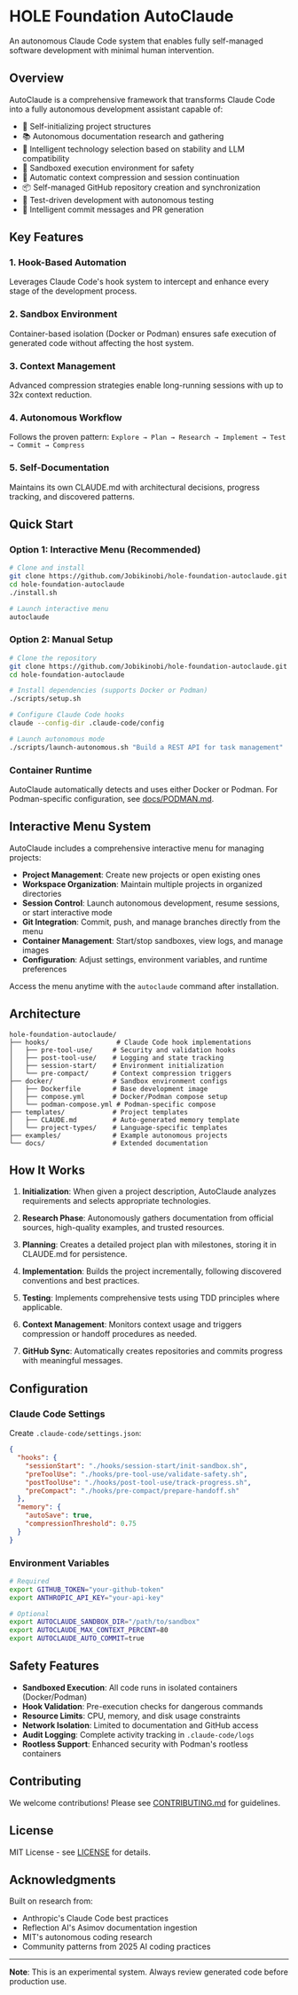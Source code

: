 # HOLE Foundation AutoClaude

An autonomous Claude Code system that enables fully self-managed software development with minimal human intervention.

## Overview

AutoClaude is a comprehensive framework that transforms Claude Code into a fully autonomous development assistant capable of:

- 🚀 Self-initializing project structures
- 📚 Autonomous documentation research and gathering
- 🔧 Intelligent technology selection based on stability and LLM compatibility
- 🐳 Sandboxed execution environment for safety
- 🔄 Automatic context compression and session continuation
- 📦 Self-managed GitHub repository creation and synchronization
- 🧪 Test-driven development with autonomous testing
- 📝 Intelligent commit messages and PR generation

## Key Features

### 1. **Hook-Based Automation**
Leverages Claude Code's hook system to intercept and enhance every stage of the development process.

### 2. **Sandbox Environment**
Container-based isolation (Docker or Podman) ensures safe execution of generated code without affecting the host system.

### 3. **Context Management**
Advanced compression strategies enable long-running sessions with up to 32x context reduction.

### 4. **Autonomous Workflow**
Follows the proven pattern: `Explore → Plan → Research → Implement → Test → Commit → Compress`

### 5. **Self-Documentation**
Maintains its own CLAUDE.md with architectural decisions, progress tracking, and discovered patterns.

## Quick Start

### Option 1: Interactive Menu (Recommended)

```bash
# Clone and install
git clone https://github.com/Jobikinobi/hole-foundation-autoclaude.git
cd hole-foundation-autoclaude
./install.sh

# Launch interactive menu
autoclaude
```

### Option 2: Manual Setup

```bash
# Clone the repository
git clone https://github.com/Jobikinobi/hole-foundation-autoclaude.git
cd hole-foundation-autoclaude

# Install dependencies (supports Docker or Podman)
./scripts/setup.sh

# Configure Claude Code hooks
claude --config-dir .claude-code/config

# Launch autonomous mode
./scripts/launch-autonomous.sh "Build a REST API for task management"
```

### Container Runtime

AutoClaude automatically detects and uses either Docker or Podman. For Podman-specific configuration, see [docs/PODMAN.md](docs/PODMAN.md).

## Interactive Menu System

AutoClaude includes a comprehensive interactive menu for managing projects:

- **Project Management**: Create new projects or open existing ones
- **Workspace Organization**: Maintain multiple projects in organized directories
- **Session Control**: Launch autonomous development, resume sessions, or start interactive mode
- **Git Integration**: Commit, push, and manage branches directly from the menu
- **Container Management**: Start/stop sandboxes, view logs, and manage images
- **Configuration**: Adjust settings, environment variables, and runtime preferences

Access the menu anytime with the `autoclaude` command after installation.

## Architecture

```
hole-foundation-autoclaude/
├── hooks/                 # Claude Code hook implementations
│   ├── pre-tool-use/     # Security and validation hooks
│   ├── post-tool-use/    # Logging and state tracking
│   ├── session-start/    # Environment initialization
│   └── pre-compact/      # Context compression triggers
├── docker/               # Sandbox environment configs
│   ├── Dockerfile        # Base development image
│   ├── compose.yml       # Docker/Podman compose setup
│   └── podman-compose.yml # Podman-specific compose
├── templates/            # Project templates
│   ├── CLAUDE.md         # Auto-generated memory template
│   └── project-types/    # Language-specific templates
├── examples/             # Example autonomous projects
└── docs/                 # Extended documentation
```

## How It Works

1. **Initialization**: When given a project description, AutoClaude analyzes requirements and selects appropriate technologies.

2. **Research Phase**: Autonomously gathers documentation from official sources, high-quality examples, and trusted resources.

3. **Planning**: Creates a detailed project plan with milestones, storing it in CLAUDE.md for persistence.

4. **Implementation**: Builds the project incrementally, following discovered conventions and best practices.

5. **Testing**: Implements comprehensive tests using TDD principles where applicable.

6. **Context Management**: Monitors context usage and triggers compression or handoff procedures as needed.

7. **GitHub Sync**: Automatically creates repositories and commits progress with meaningful messages.

## Configuration

### Claude Code Settings

Create `.claude-code/settings.json`:

```json
{
  "hooks": {
    "sessionStart": "./hooks/session-start/init-sandbox.sh",
    "preToolUse": "./hooks/pre-tool-use/validate-safety.sh",
    "postToolUse": "./hooks/post-tool-use/track-progress.sh",
    "preCompact": "./hooks/pre-compact/prepare-handoff.sh"
  },
  "memory": {
    "autoSave": true,
    "compressionThreshold": 0.75
  }
}
```

### Environment Variables

```bash
# Required
export GITHUB_TOKEN="your-github-token"
export ANTHROPIC_API_KEY="your-api-key"

# Optional
export AUTOCLAUDE_SANDBOX_DIR="/path/to/sandbox"
export AUTOCLAUDE_MAX_CONTEXT_PERCENT=80
export AUTOCLAUDE_AUTO_COMMIT=true
```

## Safety Features

- **Sandboxed Execution**: All code runs in isolated containers (Docker/Podman)
- **Hook Validation**: Pre-execution checks for dangerous commands
- **Resource Limits**: CPU, memory, and disk usage constraints
- **Network Isolation**: Limited to documentation and GitHub access
- **Audit Logging**: Complete activity tracking in `.claude-code/logs`
- **Rootless Support**: Enhanced security with Podman's rootless containers

## Contributing

We welcome contributions! Please see [CONTRIBUTING.md](docs/CONTRIBUTING.md) for guidelines.

## License

MIT License - see [LICENSE](LICENSE) for details.

## Acknowledgments

Built on research from:
- Anthropic's Claude Code best practices
- Reflection AI's Asimov documentation ingestion
- MIT's autonomous coding research
- Community patterns from 2025 AI coding practices

---

**Note**: This is an experimental system. Always review generated code before production use.